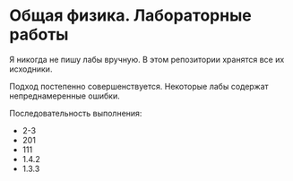 # Общая физика. Лабораторные работы

Я никогда не пишу лабы вручную. В этом репозитории хранятся все их исходники.

Подход постепенно совершенствуется. Некоторые лабы содержат непреднамеренные ошибки.

Последовательность выполнения:
- 2-3
- 201
- 111
- 1.4.2
- 1.3.3